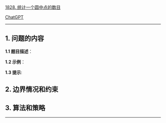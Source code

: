 [1828. 统计一个圆中点的数目](https://leetcode.cn/problems/queries-on-number-of-points-inside-a-circle)

[ChatGPT](chat.openai.com)

---

## 1. 问题的内容
**1.1 题目描述**：

**1.2 示例**：

**1.3 提示**:

## 2. 边界情况和约束


## 3. 算法和策略

---

